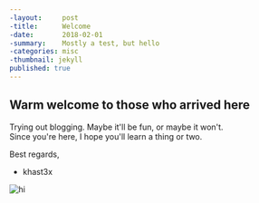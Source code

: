 ```yaml
---
-layout:     post
-title:      Welcome
-date:       2018-02-01
-summary:    Mostly a test, but hello
-categories: misc
-thumbnail: jekyll
published: true
---
```

## Warm welcome to those who arrived here

Trying out blogging. Maybe it'll be fun, or maybe it won't.  
Since you're here, I hope you'll learn a thing or two.

Best regards,

- khast3x

![hi](https://imgur.com/a/9egOQ)
